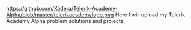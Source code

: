 https://github.com/Xadera/Telerik-Academy-Alpha/blob/master/telerikacademylogo.png
Here I will upload my Telerik Academy Alpha problem solutions and projects.
